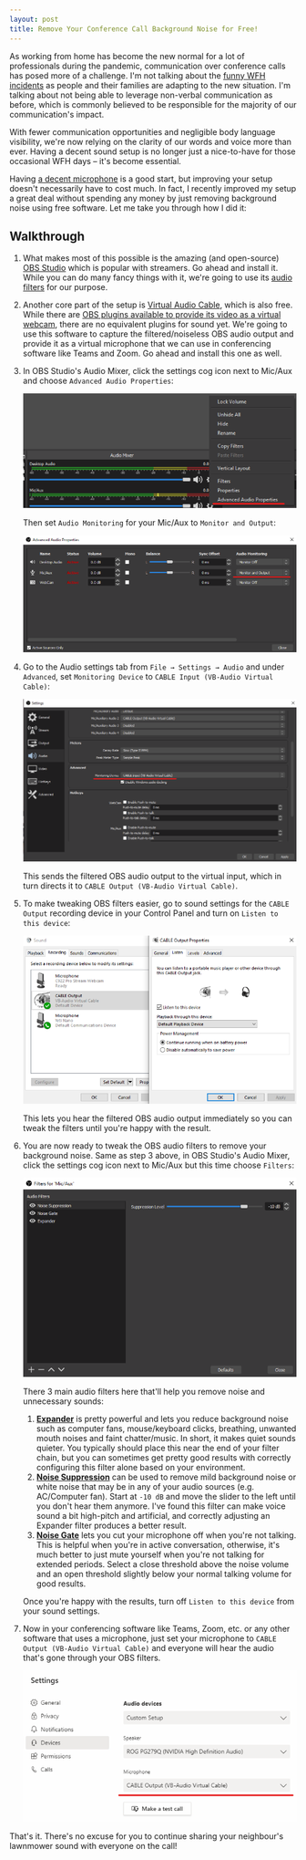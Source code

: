 ```yaml
---
layout: post
title: Remove Your Conference Call Background Noise for Free!
---
```


As working from home has become the new normal for a lot of professionals during the pandemic, communication over conference calls has posed more of a challenge. I'm not talking about the [funny WFH incidents](https://youtu.be/rOWGe7uOuPU) as people and their families are adapting to the new situation. I'm talking about not being able to leverage non-verbal communication as before, which is commonly believed to be responsible for the majority of our communication's impact.

With fewer communication opportunities and negligible body language visibility, we're now relying on the clarity of our words and voice more than ever. Having a decent sound setup is no longer just a nice-to-have for those occasional WFH days – it's become essential.

Having [a decent microphone](https://www.bluemic.com/en-us/products/yeti-nano/) is a good start, but improving your setup doesn't necessarily have to cost much. In fact, I recently improved my setup a great deal without spending any money by just removing background noise using free software. Let me take you through how I did it:<!--more-->

## Walkthrough

1. What makes most of this possible is the amazing (and open-source) [OBS Studio](https://obsproject.com/) which is popular with streamers. Go ahead and install it. While you can do many fancy things with it, we're going to use its [audio filters](https://obsproject.com/wiki/Filters-Guide#audio-device-filters) for our purpose.

2. Another core part of the setup is [Virtual Audio Cable](https://www.vb-audio.com/Cable/), which is also free. While there are [OBS plugins available to provide its video as a virtual webcam](https://obsproject.com/forum/resources/obs-virtualcam.949/), there are no equivalent plugins for sound yet. We're going to use this software to capture the filtered/noiseless OBS audio output and provide it as a virtual microphone that we can use in conferencing software like Teams and Zoom. Go ahead and install this one as well.

3. In OBS Studio's Audio Mixer, click the settings cog icon next to Mic/Aux and choose `Advanced Audio Properties`:

   ![OBS Mic/Aux Advanced Audio Settings](/images/posts/remove-bg-noise/1.png)

   Then set `Audio Monitoring` for your Mic/Aux to `Monitor and Output`:

   ![Audio Monitoring](/images/posts/remove-bg-noise/2.png)

4. Go to the Audio settings tab from `File → Settings → Audio` and under `Advanced`, set `Monitoring Device` to `CABLE Input (VB-Audio Virtual Cable)`:

   ![Monitoring Device](/images/posts/remove-bg-noise/3.png)

   This sends the filtered OBS audio output to the virtual input, which in turn directs it to `CABLE Output (VB-Audio Virtual Cable)`.

5. To make tweaking OBS filters easier, go to sound settings for the `CABLE Output` recording device in your Control Panel and turn on `Listen to this device`:

   ![Listen to this device](/images/posts/remove-bg-noise/4.png)

   This lets you hear the filtered OBS audio output immediately so you can tweak the filters until you're happy with the result.

6. You are now ready to tweak the OBS audio filters to remove your background noise. Same as step 3 above, in OBS Studio's Audio Mixer, click the settings cog icon next to Mic/Aux but this time choose `Filters`:

   ![OBS Audio Filters](/images/posts/remove-bg-noise/5.png)

   There 3 main audio filters here that'll help you remove noise and unnecessary sounds:

   1. [**Expander**](https://obsproject.com/wiki/Filters-Guide#expander) is pretty powerful and lets you reduce background noise such as computer fans, mouse/keyboard clicks, breathing, unwanted mouth noises and faint chatter/music. In short, it makes quiet sounds quieter. You typically should place this near the end of your filter chain, but you can sometimes get pretty good results with correctly configuring this filter alone based on your environment.
   2. [**Noise Suppression**](https://obsproject.com/wiki/Filters-Guide#noise-suppression) can be used to remove mild background noise or white noise that may be in any of your audio sources (e.g. AC/Computer fan). Start at `-10 dB` and move the slider to the left until you don't hear them anymore. I've found this filter can make voice sound a bit high-pitch and artificial, and correctly adjusting an Expander filter produces a better result.
   3. [**Noise Gate**](https://obsproject.com/wiki/Filters-Guide#noise-gate) lets you cut your microphone off when you're not talking. This is helpful when you're in active conversation, otherwise, it's much better to just mute yourself when you're not talking for extended periods. Select a close threshold above the noise volume and an open threshold slightly below your normal talking volume for good results.

   Once you're happy with the results, turn off `Listen to this device` from your sound settings.
   

7. Now in your conferencing software like Teams, Zoom, etc. or any other software that uses a microphone, just set your microphone to `CABLE Output (VB-Audio Virtual Cable)` and everyone will hear the audio that's gone through your OBS filters.

   ![Choose virtual microphone](/images/posts/remove-bg-noise/6.png)



That's it. There's no excuse for you to continue sharing your neighbour's lawnmower sound with everyone on the call!
